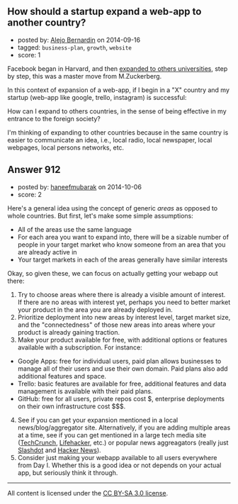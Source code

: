 ## How should a startup expand a web-app to another country?

- posted by: [Alejo Bernardin](https://stackexchange.com/users/3085088/alejo-bernardin) on 2014-09-16
- tagged: `business-plan`, `growth`, `website`
- score: 1

Facebook began in Harvard, and then [expanded to others universities][1], step by step, this was a master move from M.Zuckerberg. 

In this context of expansion of a web-app, if I begin in a "X" country and my startup (web-app like google, trello, instagram) is successful:

How can I expand to others countries, in the sense of being effective in my entrance to the foreign society?

I'm thinking of expanding to other countries because in the same country is easier to communicate an idea, i.e., local radio, local newspaper, local webpages, local persons networks, etc.


[1]:http://www.thecrimson.com/article/2004/3/1/facebook-expands-beyond-harvard-harvard-students/


## Answer 912

- posted by: [haneefmubarak](https://stackexchange.com/users/2619869/haneefmubarak) on 2014-10-06
- score: 2

Here's a general idea using the concept of generic _areas_ as opposed to whole countries. But first, let's make some simple assumptions:

 - All of the areas use the same language
 - For each area you want to expand into, there will be a sizable number of people in your target market who know someone from an area that you are already active in
 - Your target markets in each of the areas generally have similar interests

Okay, so given these, we can focus on actually getting your webapp out there:

 1. Try to choose areas where there is already a visible amount of interest. If there are no areas with interest yet, perhaps you need to better market your product in the area you are already deployed in.
 2. Prioritize deployment into new areas by interest level, target market size, and the "connectedness" of those new areas into areas where your product is already gaining traction.
 3. Make your product available for free, with additional options or features available with a subscription. For instance:
   - Google Apps: free for individual users, paid plan allows businesses to manage all of their users and use their own domain. Paid plans also add additional features and space.
   - Trello: basic features are available for free, additional features and data management is available with their paid plans.
   - GitHub: free for all users, private repos cost $, enterprise deployments on their own infrastructure cost $$$.
 4. See if you can get your expansion mentioned in a local news/blog/aggregator site. Alternatively, if you are adding multiple areas at a time, see if you can get mentioned in a large tech media site ([TechCrunch](http://techcrunch.com/), [Lifehacker](http://lifehacker.com/), etc.) or popular news aggreagators (really just [Slashdot](http://slashdot.org/) and [Hacker News](https://news.ycombinator.com/)).
 5. Consider just making your webapp available to all users everywhere from Day I. Whether this is a good idea or not depends on your actual app, but seriously think it through.



---

All content is licensed under the [CC BY-SA 3.0 license](https://creativecommons.org/licenses/by-sa/3.0/).

